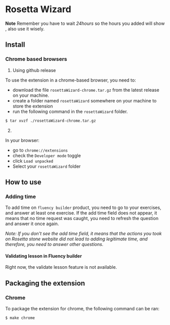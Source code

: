 # Rosetta Wizard

**Note** Remember you have to wait *24hours* so the hours you added will show , also use it wisely.

## Install

### Chrome based browsers

1. Using github release

To use the extension in a chrome-based browser, you need to:

- download the file `rosettaWizard-chrome.tar.gz` from the latest release on
  your machine.
- create a folder named `rosettaWizard` somewhere on your machine to store the
  extension
- run the following command in the `rosettaWizard` folder.

```bash
$ tar xvzf ./rosettaWizard-chrome.tar.gz
```

2.

In your browser:

- go to `chrome://extensions`
- check the `Developer mode` toggle
- click `Load unpacked`
- Select your `rosettaWizard` folder

## How to use

### Adding time

To add time on `fluency builder` product, you need to go to your exercises, and
answer at least one exercise. If the add time field does not appear, it means
that no time request was caught, you need to refresh the question and answer it
once again.

_Note: If you don't see the add time field, it means that the actions you took
on Rosetta stone website did not lead to adding legitimate time, and therefore,
you need to answer other questions._

#### Validating lesson in Fluency builder

Right now, the validate lesson feature is not available.

## Packaging the extension

### Chrome

To package the extension for chrome, the following command can be ran:

```
$ make chrome
```
